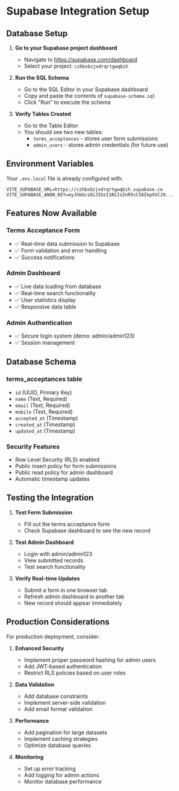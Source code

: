 # Supabase Integration Setup

## Database Setup

1. **Go to your Supabase project dashboard**
   - Navigate to https://supabase.com/dashboard
   - Select your project: `czhbxbzjvdrqrtgwqbih`

2. **Run the SQL Schema**
   - Go to the SQL Editor in your Supabase dashboard
   - Copy and paste the contents of `supabase-schema.sql`
   - Click "Run" to execute the schema

3. **Verify Tables Created**
   - Go to the Table Editor
   - You should see two new tables:
     - `terms_acceptances` - stores user form submissions
     - `admin_users` - stores admin credentials (for future use)

## Environment Variables

Your `.env.local` file is already configured with:
```
VITE_SUPABASE_URL=https://czhbxbzjvdrqrtgwqbih.supabase.co
VITE_SUPABASE_ANON_KEY=eyJhbGciOiJIUzI1NiIsInR5cCI6IkpXVCJ9...
```

## Features Now Available

### Terms Acceptance Form
- ✅ Real-time data submission to Supabase
- ✅ Form validation and error handling
- ✅ Success notifications

### Admin Dashboard
- ✅ Live data loading from database
- ✅ Real-time search functionality
- ✅ User statistics display
- ✅ Responsive data table

### Admin Authentication
- ✅ Secure login system (demo: admin/admin123)
- ✅ Session management

## Database Schema

### terms_acceptances table
- `id` (UUID, Primary Key)
- `name` (Text, Required)
- `email` (Text, Required)
- `mobile` (Text, Required)
- `accepted_at` (Timestamp)
- `created_at` (Timestamp)
- `updated_at` (Timestamp)

### Security Features
- Row Level Security (RLS) enabled
- Public insert policy for form submissions
- Public read policy for admin dashboard
- Automatic timestamp updates

## Testing the Integration

1. **Test Form Submission**
   - Fill out the terms acceptance form
   - Check Supabase dashboard to see the new record

2. **Test Admin Dashboard**
   - Login with admin/admin123
   - View submitted records
   - Test search functionality

3. **Verify Real-time Updates**
   - Submit a form in one browser tab
   - Refresh admin dashboard in another tab
   - New record should appear immediately

## Production Considerations

For production deployment, consider:

1. **Enhanced Security**
   - Implement proper password hashing for admin users
   - Add JWT-based authentication
   - Restrict RLS policies based on user roles

2. **Data Validation**
   - Add database constraints
   - Implement server-side validation
   - Add email format validation

3. **Performance**
   - Add pagination for large datasets
   - Implement caching strategies
   - Optimize database queries

4. **Monitoring**
   - Set up error tracking
   - Add logging for admin actions
   - Monitor database performance